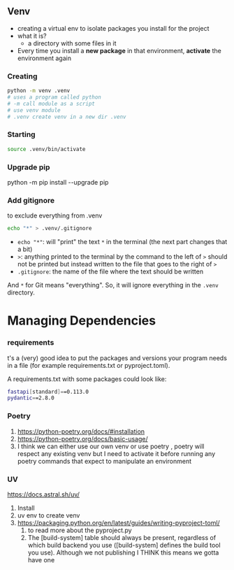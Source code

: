 ## Venv
* creating a virtual env to isolate packages you install for the project
* what it is?
	* a directory with some files in it
* Every time you install a **new package** in that environment, **activate** the environment again
### Creating
``` bash
python -m venv .venv
# uses a program called python
# -m call module as a script
# use venv module
# .venv create venv in a new dir .venv

```
### Starting
``` bash
source .venv/bin/activate
```

### Upgrade pip
python -m pip install --upgrade pip

### Add gitignore
to exclude everything from .venv
``` bash
echo "*" > .venv/.gitignore
```
- `echo "*"`: will "print" the text `*` in the terminal (the next part changes that a bit)
- `>`: anything printed to the terminal by the command to the left of `>` should not be printed but instead written to the file that goes to the right of `>`
- `.gitignore`: the name of the file where the text should be written

And `*` for Git means "everything". So, it will ignore everything in the `.venv` directory.


# Managing Dependencies
### requirements
t's a (very) good idea to put the packages and versions your program needs in a file (for example requirements.txt or pyproject.toml).

A requirements.txt with some packages could look like:
``` bash
fastapi[standard]==0.113.0
pydantic==2.8.0
```

### Poetry
1) https://python-poetry.org/docs/#installation
2) https://python-poetry.org/docs/basic-usage/
3) I think we can either use our own venv or use poetry , poetry will respect any existing venv but I need to activate it before running any poetry commands that expect to manipulate an environment 

### UV
https://docs.astral.sh/uv/
1) Install 
2) uv env to create venv 
3) https://packaging.python.org/en/latest/guides/writing-pyproject-toml/
	1) to read more about the pyproject.py 
	2) The [build-system] table should always be present, regardless of which build backend you use ([build-system] defines the build tool you use). Although we not publishing I THINK this means we gotta have one 